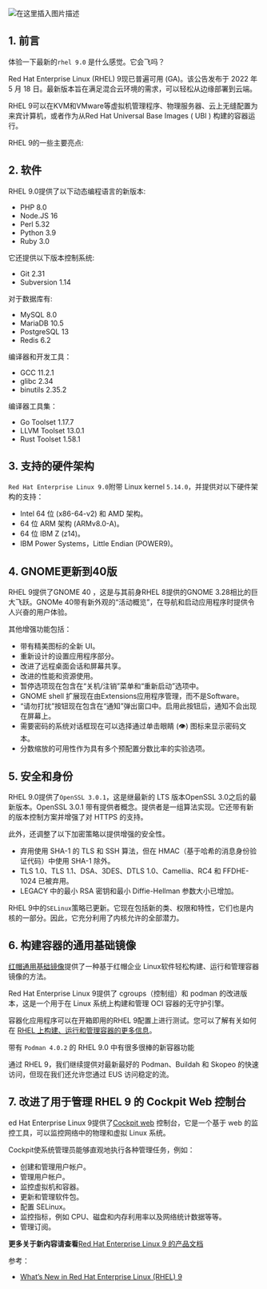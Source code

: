 
![在这里插入图片描述](https://img-blog.csdnimg.cn/44926c15a2cb44ed81885fe1f5fca2b6.png)



##  1. 前言
体验一下最新的`rhel 9.0` 是什么感觉。它会飞吗？

Red Hat Enterprise Linux (RHEL) 9现已普遍可用 (GA)。该公告发布于 2022 年 5 月 18 日。最新版本旨在满足混合云环境的需求，可以轻松从边缘部署到云端。

RHEL 9可以在KVM和VMware等虚拟机管理程序、物理服务器、云上无缝配置为来宾计算机，或者作为从Red Hat Universal Base Images ( UBI ) 构建的容器运行。

RHEL 9的一些主要亮点:
##  2. 软件
RHEL 9.0提供了以下动态编程语言的新版本:

- PHP 8.0
- Node.JS 16
- Perl 5.32
- Python 3.9
- Ruby 3.0

它还提供以下版本控制系统:
- Git 2.31
- Subversion 1.14

对于数据库有:
- MySQL 8.0
- MariaDB 10.5
- PostgreSQL 13
- Redis 6.2

编译器和开发工具：

- GCC 11.2.1
- glibc 2.34
- binutils 2.35.2

编译器工具集：
- Go Toolset 1.17.7
- LLVM Toolset 13.0.1
- Rust Toolset 1.58.1

##  3. 支持的硬件架构
`Red Hat Enterprise Linux 9.0`附带 Linux kernel `5.14.0`，并提供对以下硬件架构的支持：

- Intel 64 位 (x86-64-v2) 和 AMD 架构。
- 64 位 ARM 架构 (ARMv8.0-A)。
- 64 位 IBM Z (z14)。
- IBM Power Systems，Little Endian (POWER9)。

## 4. GNOME更新到40版
RHEL 9提供了GNOME 40 ，这是与其前身RHEL 8提供的GNOME 3.28相比的巨大飞跃。GNOMe 40带有新外观的“活动概览”，在导航和启动应用程序时提供令人兴奋的用户体验。

其他增强功能包括：

- 带有精美图标的全新 UI。
- 重新设计的设置应用程序部分。
- 改进了远程桌面会话和屏幕共享。
- 改进的性能和资源使用。
- 暂停选项现在包含在“关机/注销”菜单和“重新启动”选项中。
- GNOME shell 扩展现在由Extensions应用程序管理，而不是Software。
- “请勿打扰”按钮现在包含在“通知”弹出窗口中。启用此按钮后，通知不会出现在屏幕上。
- 需要密码的系统对话框现在可以选择通过单击眼睛 (👁) 图标来显示密码文本。
- 分数缩放的可用性作为具有多个预配置分数比率的实验选项。

## 5. 安全和身份
RHEL 9.0提供了`OpenSSL 3.0.1`，这是继最新的 LTS 版本OpenSSL 3.0之后的最新版本。OpenSSL 3.0.1 带有提供者概念。提供者是一组算法实现。它还带有新的版本控制方案并增强了对 HTTPS 的支持。

此外，还调整了以下加密策略以提供增强的安全性。
- 弃用使用 SHA-1 的 TLS 和 SSH 算法，但在 HMAC（基于哈希的消息身份验证代码）中使用 SHA-1 除外。
- TLS 1.0、TLS 1.1、DSA、3DES、DTLS 1.0、Camellia、RC4 和 FFDHE-1024 已被弃用。
- LEGACY 中的最小 RSA 密钥和最小 Diffie-Hellman 参数大小已增加。

RHEL 9中的`SELinux`策略已更新。它现在包括新的类、权限和特性，它们也是内核的一部分。因此，它充分利用了内核允许的全部潜力。


## 6. 构建容器的通用基础镜像
[红帽通用基础镜像](https://access.redhat.com/articles/4238681)提供了一种基于红帽企业 Linux软件轻松构建、运行和管理容器镜像的方法。

Red Hat Enterprise Linux 9提供了 cgroups（控制组）和 podman 的改进版本，这是一个用于在 Linux 系统上构建和管理 OCI 容器的无守护引擎。

容器化应用程序可以在开箱即用的RHEL 9配置上进行测试。您可以了解有关如何在 [RHEL 上构建、运行和管理容器的更多信息](https://www.tecmint.com/manage-containers-using-podman-in-rhel/)。

带有 `Podman 4.0.2` 的 RHEL 9.0 中有很多很棒的新容器功能

通过 RHEL 9，我们继续提供对最新最好的 Podman、Buildah 和 Skopeo 的快速访问，但现在我们还允许您通过 EUS 访问稳定的流。

## 7. 改进了用于管理 RHEL 9 的 Cockpit Web 控制台
ed Hat Enterprise Linux 9提供了[Cockpit web](https://cockpit-project.org/) 控制台，它是一个基于 web 的监控工具，可以监控网络中的物理和虚拟 Linux 系统。

Cockpit使系统管理员能够直观地执行各种管理任务，例如：

- 创建和管理用户帐户。
- 管理用户帐户。
- 监控虚拟机和容器。
- 更新和管理软件包。
- 配置 SELinux。
- 监控指标，例如 CPU、磁盘和内存利用率以及网络统计数据等等。
- 管理订阅。


**更多关于新内容请查看**[Red Hat Enterprise Linux 9 的产品文档](https://access.redhat.com/documentation/en-us/red_hat_enterprise_linux/9)


参考：
- [What’s New in Red Hat Enterprise Linux (RHEL) 9](https://www.tecmint.com/rhel-9-download/)
